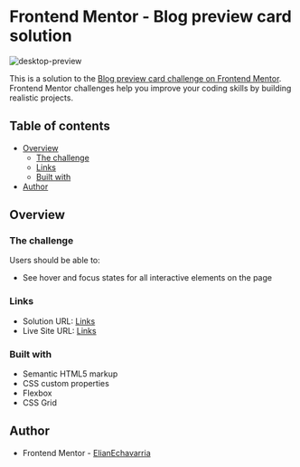 # Frontend Mentor - Blog preview card solution

![desktop-preview](https://github.com/user-attachments/assets/304fe87c-08e3-46c2-a0d9-cef4de813c70)

This is a solution to the [Blog preview card challenge on Frontend Mentor](https://www.frontendmentor.io/challenges/blog-preview-card-ckPaj01IcS). Frontend Mentor challenges help you improve your coding skills by building realistic projects. 

## Table of contents

- [Overview](#overview)
  - [The challenge](#the-challenge)
  - [Links](#links)
  - [Built with](#built-with)
- [Author](#author)


## Overview

### The challenge

Users should be able to:

- See hover and focus states for all interactive elements on the page



### Links

- Solution URL: [Links](https://www.frontendmentor.io/solutions/first-solution-blog-preview-blog-card-s8zM0AeD7T)
- Live Site URL: [Links](https://elianechavarria.github.io/Blog-Preview-Card/)



### Built with

- Semantic HTML5 markup
- CSS custom properties
- Flexbox
- CSS Grid


## Author


- Frontend Mentor - [ElianEchavarria](https://www.frontendmentor.io/profile/ElianEchavarria)




